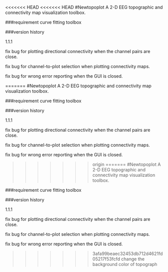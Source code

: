 <<<<<<< HEAD
<<<<<<< HEAD
#Newtopoplot
A 2-D EEG topographic and connectivity map visualization toolbox. 

###requirement
curve fitting toolbox

###version history 

1.1.1 

fix bug for plotting directional connectivity when the channel pairs are close.

fix bug for channel-to-plot selection when plotting connectivity maps.

fix bug for wrong error reporting when the GUI is closed.

=======
#Newtopoplot
A 2-D EEG topographic and connectivity map visualization toolbox. 

###requirement
curve fitting toolbox

###version history 

1.1.1 

fix bug for plotting directional connectivity when the channel pairs are close.

fix bug for channel-to-plot selection when plotting connectivity maps.

fix bug for wrong error reporting when the GUI is closed.

>>>>>>> origin
=======
#Newtopoplot
A 2-D EEG topographic and connectivity map visualization toolbox. 

###requirement
curve fitting toolbox

###version history 

1.1.1 

fix bug for plotting directional connectivity when the channel pairs are close.

fix bug for channel-to-plot selection when plotting connectivity maps.

fix bug for wrong error reporting when the GUI is closed.

>>>>>>> 3afa99beaec32453db712d4621fd05217f53fcfd
change the background color of topograph